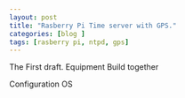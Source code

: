 ```yaml
---
layout: post
title: "Rasberry Pi Time server with GPS."
categories: [blog ]
tags: [rasberry pi, ntpd, gps]
---
```


The First draft. 
Equipment
Build together

Configuration OS
